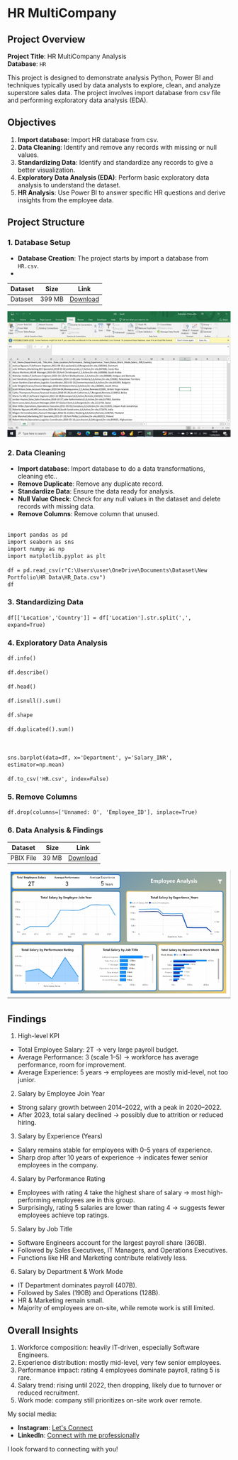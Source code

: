 # HR MultiCompany 

## Project Overview

**Project Title**: HR MultiCompany Analysis  
**Database**: `HR`

This project is designed to demonstrate analysis Python, Power BI and techniques typically used by data analysts to explore, clean, and analyze superstore sales data. The project involves import database from csv file and performing exploratory data analysis (EDA).

## Objectives

1. **Import database**: Import HR database from csv.
2. **Data Cleaning**: Identify and remove any records with missing or null values.
3. **Standardizing Data**: Identify and standardize any records to give a better visualization.
4. **Exploratory Data Analysis (EDA)**: Perform basic exploratory data analysis to understand the dataset.
5. **HR Analysis**: Use Power BI to answer specific HR questions and derive insights from the employee data.

## Project Structure

### 1. Database Setup

- **Database Creation**: The project starts by import a database from `HR.csv`.
- 
| Dataset | Size | Link |
|---------|------|------|
| Dataset | 399 MB | [Download](https://drive.google.com/drive/u/0/folders/10ZV9ySWatL_s5oT-V2YUG-CDHTZp6seB) |

  ![Database](Images/Dataset.png)


### 2. Data Cleaning

- **Import database**: Import database to do a data transformations, cleaning etc..
- **Remove Duplicate**: Remove any duplicate record.
- **Standardize Data**: Ensure the data ready for analysis.
- **Null Value Check**: Check for any null values in the dataset and delete records with missing data.
- **Remove Columns**: Remove column that unused. 

```jupyterlab

import pandas as pd
import seaborn as sns
import numpy as np
import matplotlib.pyplot as plt

df = pd.read_csv(r"C:\Users\user\OneDrive\Documents\Dataset\New Portfolio\HR Data\HR_Data.csv")
df
```

### 3. Standardizing Data

```jupyter lab
df[['Location','Country']] = df['Location'].str.split(',', expand=True)
```

### 4. Exploratory Data Analysis
```jupyter lab
df.info()

df.describe()

df.head()

df.isnull().sum()

df.shape

df.duplicated().sum()



sns.barplot(data=df, x='Department', y='Salary_INR', estimator=np.mean)

df.to_csv('HR.csv', index=False)
```

### 5. Remove Columns
```jupyter lab
df.drop(columns=['Unnamed: 0', 'Employee_ID'], inplace=True)
```

### 6. Data Analysis & Findings

| Dataset | Size | Link |
|---------|------|------|
| PBIX File | 39 MB | [Download](https://drive.google.com/drive/u/0/folders/10ZV9ySWatL_s5oT-V2YUG-CDHTZp6seB) |


  ![Dashboard](Images/Dashboard.jpeg)

## Findings

1. High-level KPI
- Total Employee Salary: 2T → very large payroll budget.
- Average Performance: 3 (scale 1–5) → workforce has average performance, room for improvement.
- Average Experience: 5 years → employees are mostly mid-level, not too junior.

2. Salary by Employee Join Year
- Strong salary growth between 2014–2022, with a peak in 2020–2022.
- After 2023, total salary declined → possibly due to attrition or reduced hiring.

3. Salary by Experience (Years)
- Salary remains stable for employees with 0–5 years of experience.
- Sharp drop after 10 years of experience → indicates fewer senior employees in the company.

4. Salary by Performance Rating
- Employees with rating 4 take the highest share of salary → most high-performing employees are in this group.
- Surprisingly, rating 5 salaries are lower than rating 4 → suggests fewer employees achieve top ratings.

5. Salary by Job Title
- Software Engineers account for the largest payroll share (360B).
- Followed by Sales Executives, IT Managers, and Operations Executives.
- Functions like HR and Marketing contribute relatively less.

6. Salary by Department & Work Mode
- IT Department dominates payroll (407B).
- Followed by Sales (190B) and Operations (128B).
- HR & Marketing remain small.
- Majority of employees are on-site, while remote work is still limited.

## Overall Insights

 1. Workforce composition: heavily IT-driven, especially Software Engineers.
 2. Experience distribution: mostly mid-level, very few senior employees.
 3. Performance impact: rating 4 employees dominate payroll, rating 5 is rare.
 4. Salary trend: rising until 2022, then dropping, likely due to turnover or reduced recruitment.
 5. Work mode: company still prioritizes on-site work over remote.


My social media:

- **Instagram**: [Let's Connect](https://www.instagram.com/inirtp?igsh=MW9xZTU0bTRuaHlxeQ==)
- **LinkedIn**: [Connect with me professionally](https://www.linkedin.com/in/rahadian-triaji-pramudito-a43949273/)

I look forward to connecting with you!
